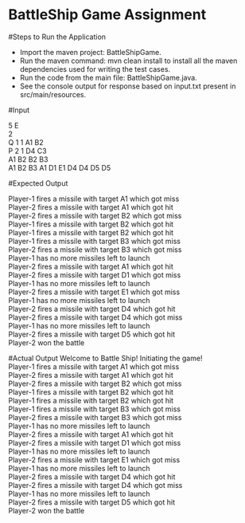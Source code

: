 # BattleShip Game Assignment

#Steps to Run the Application

<ul>
<li>Import the maven project: BattleShipGame. </li>
<li>Run the maven command: mvn clean install to install all the maven dependencies used for writing the test cases.</li>
<li>Run the code from the main file: BattleShipGame.java. </li>
<li>See the console output for response based on input.txt present in src/main/resources.  </li>
</ul>

#Input

5 E <br />
2 <br />
Q 1 1 A1 B2 <br />
P 2 1 D4 C3 <br />
A1 B2 B2 B3 <br />
A1 B2 B3 A1 D1 E1 D4 D4 D5 D5 <br />

#Expected Output

Player-1 fires a missile with target A1 which got miss <br />
Player-2 fires a missile with target A1 which got hit <br />
Player-2 fires a missile with target B2 which got miss <br />
Player-1 fires a missile with target B2 which got hit <br />
Player-1 fires a missile with target B2 which got hit <br />
Player-1 fires a missile with target B3 which got miss <br />
Player-2 fires a missile with target B3 which got miss <br />
Player-1 has no more missiles left to launch <br />
Player-2 fires a missile with target A1 which got hit <br />
Player-2 fires a missile with target D1 which got miss <br />
Player-1 has no more missiles left to launch <br />
Player-2 fires a missile with target E1 which got miss <br />
Player-1 has no more missiles left to launch <br />
Player-2 fires a missile with target D4 which got hit <br />
Player-2 fires a missile with target D4 which got miss <br />
Player-1 has no more missiles left to launch <br />
Player-2 fires a missile with target D5 which got hit <br />
Player-2 won the battle <br />

#Actual Output
Welcome to Battle Ship! Initiating the game! <br />
Player-1 fires a missile with target A1 which got miss <br />
Player-2 fires a missile with target A1 which got hit <br />
Player-2 fires a missile with target B2 which got miss <br />
Player-1 fires a missile with target B2 which got hit <br />
Player-1 fires a missile with target B2 which got hit <br />
Player-1 fires a missile with target B3 which got miss <br />
Player-2 fires a missile with target B3 which got miss <br />
Player-1 has no more missiles left to launch <br />
Player-2 fires a missile with target A1 which got hit <br />
Player-2 fires a missile with target D1 which got miss <br />
Player-1 has no more missiles left to launch <br />
Player-2 fires a missile with target E1 which got miss <br />
Player-1 has no more missiles left to launch <br />
Player-2 fires a missile with target D4 which got hit <br />
Player-2 fires a missile with target D4 which got miss <br />
Player-1 has no more missiles left to launch <br />
Player-2 fires a missile with target D5 which got hit <br />
Player-2 won the battle <br />



